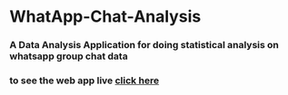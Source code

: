 # WhatApp-Chat-Analysis
<h3> A Data Analysis Application for doing statistical analysis on whatsapp group chat data <h3>

to see the web app live 
<a href="https://share.streamlit.io/akhil-tony/whatapp-chat-analysis/main/finalapp.py">click here<a>
